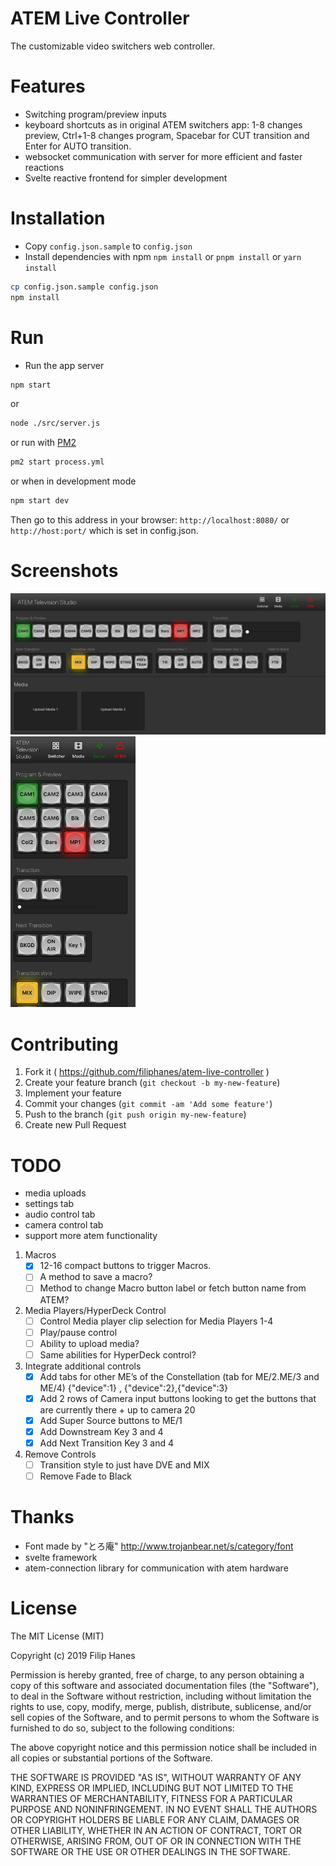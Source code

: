 # ATEM Live Controller
The customizable video switchers web controller.

# Features
- Switching program/preview inputs
- keyboard shortcuts as in original ATEM switchers app: 1-8 changes preview, Ctrl+1-8 changes program, Spacebar for CUT transition and Enter for AUTO transition.
- websocket communication with server for more efficient and faster reactions
- Svelte reactive frontend for simpler development

# Installation
- Copy `config.json.sample` to `config.json`
- Install dependencies with npm `npm install` or `pnpm install` or `yarn install`

```sh
cp config.json.sample config.json
npm install
```

# Run
- Run the app server

```sh
npm start
```
or 
```sh
node ./src/server.js
```
or run with [PM2](http://pm2.keymetrics.io/)
```sh
pm2 start process.yml
```
or when in development mode
```sh
npm start dev
```
Then go to this address in your browser: `http://localhost:8080/` or `http://host:port/` which is set in config.json.

# Screenshots
<img src="docs/screen-desktop.png" width="800">
<img src="docs/screen-mobile.png" width="200">

# Contributing
1. Fork it ( https://github.com/filiphanes/atem-live-controller )
2. Create your feature branch (`git checkout -b my-new-feature`)
3. Implement your feature
4. Commit your changes (`git commit -am 'Add some feature'`)
5. Push to the branch (`git push origin my-new-feature`)
6. Create new Pull Request

# TODO
- media uploads
- settings tab
- audio control tab
- camera control tab
- support more atem functionality

1. Macros
    - [x]  12-16 compact buttons to trigger Macros.
    - [ ]  A method to save a macro?
    - [ ]  Method to change Macro button label or fetch button name from ATEM?
2. Media Players/HyperDeck Control
    - [ ]  Control Media player clip selection for Media Players 1-4
    - [ ]  Play/pause control
    - [ ]  Ability to upload media?
    - [ ]  Same abilities for HyperDeck control?
3. Integrate additional controls
    - [x]  Add tabs for other ME’s of the Constellation (tab for ME/2.ME/3 and ME/4) {"device":1} , {"device":2},{"device":3}
    - [x]  Add 2 rows of Camera input buttons looking to get the buttons that are currently there + up to camera 20
    - [x]  Add Super Source buttons to ME/1
    - [x]  Add Downstream Key 3 and 4
    - [x]  Add Next Transition Key 3 and 4
4. Remove Controls
    - [ ]  Transition style to just have DVE and MIX
    - [ ]  Remove Fade to Black

# Thanks
- Font made by "とろ庵" http://www.trojanbear.net/s/category/font
- svelte framework
- atem-connection library for communication with atem hardware

# License
The MIT License (MIT)

Copyright (c) 2019 Filip Hanes

Permission is hereby granted, free of charge, to any person obtaining a copy
of this software and associated documentation files (the "Software"), to deal
in the Software without restriction, including without limitation the rights
to use, copy, modify, merge, publish, distribute, sublicense, and/or sell
copies of the Software, and to permit persons to whom the Software is
furnished to do so, subject to the following conditions:

The above copyright notice and this permission notice shall be included in
all copies or substantial portions of the Software.

THE SOFTWARE IS PROVIDED "AS IS", WITHOUT WARRANTY OF ANY KIND, EXPRESS OR
IMPLIED, INCLUDING BUT NOT LIMITED TO THE WARRANTIES OF MERCHANTABILITY,
FITNESS FOR A PARTICULAR PURPOSE AND NONINFRINGEMENT. IN NO EVENT SHALL THE
AUTHORS OR COPYRIGHT HOLDERS BE LIABLE FOR ANY CLAIM, DAMAGES OR OTHER
LIABILITY, WHETHER IN AN ACTION OF CONTRACT, TORT OR OTHERWISE, ARISING FROM,
OUT OF OR IN CONNECTION WITH THE SOFTWARE OR THE USE OR OTHER DEALINGS IN
THE SOFTWARE.
